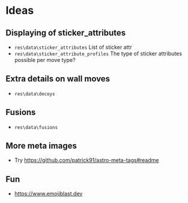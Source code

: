 # Ideas

## Displaying of sticker_attributes

- `res\data\sticker_attributes` List of sticker attr
- `res\data\sticker_attribute_profiles` The type of sticker attributes possible per move type?

## Extra details on wall moves

- `res\data\decoys`

## Fusions

- `res\data\fusions`

## More meta images

- Try https://github.com/patrick91/astro-meta-tags#readme

## Fun

- https://www.emojiblast.dev
